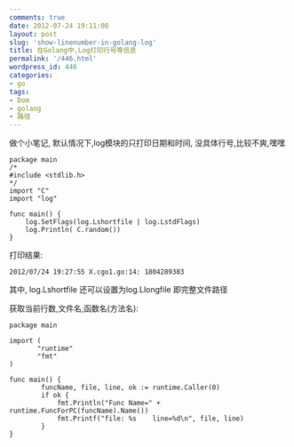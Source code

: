 ```yaml
---
comments: true
date: 2012-07-24 19:11:08
layout: post
slug: 'show-linenumber-in-golang-log'
title: 在Golang中,Log打印行号等信息
permalink: '/446.html'
wordpress_id: 446
categories:
- go
tags:
- Dom
- golang
- 路径
---
```


做个小笔记, 默认情况下,log模块的只打印日期和时间, 没具体行号,比较不爽,嘿嘿

    package main
    /*
    #include <stdlib.h>
    */
    import "C"
    import "log"
    
    func main() {
        log.SetFlags(log.Lshortfile | log.LstdFlags)
        log.Println( C.random())
    }
    
打印结果:

    2012/07/24 19:27:55 X.cgo1.go:14: 1804289383
    
其中, log.Lshortfile 还可以设置为log.Llongfile 即完整文件路径

获取当前行数,文件名,函数名(方法名):

    package main
    
    import (
           "runtime"
           "fmt"
    )
    
    func main() {
            funcName, file, line, ok := runtime.Caller(0)
            if ok {
				fmt.Println("Func Name=" + runtime.FuncForPC(funcName).Name())
                fmt.Printf("file: %s    line=%d\n", file, line)
            }
    }
    
